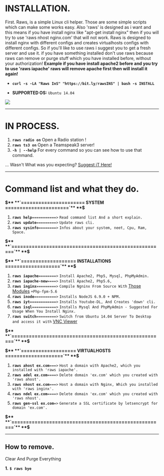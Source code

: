 # INSTALLATION.

First. Raws, is a simple Linux cli helper. Those are some simple scripts which can make some works easy. Also 'raws' is designed as i want and this means if you have install nginx like "apt-get install nginx" then if you will try to use 'raws nhost nginx.com' that will not work. Raws is designed to install nginx with different configs and creates virtualhosts configs with different configs. So if you'll like to use raws i suggest you to get a fresh server and use it. if you have something installed don't use raws because raws can remove or purge stuff which you have installed before, without your authorization! **Example if you have install apache2 before and you try to use 'raws iapache' raws will remove apache first then will install it again!**

* **`curl -s -LA "Raws InS" "https://bit.ly/rawsINS" | bash -s INSTALL`**

* **SUPPORTED OS:** `Ubuntu 14.04`

![](http://image.prntscr.com/image/931009a8a11543a8bd8c5c1a7a755dc9.png)

---

# IN PROCESS.

1. **`raws radio on`** Open a Radio station !
2. **`raws ts3 on`** Open a Teamspeak3 server!
3. **`-h | --help`** For every command so you can see how to use that command.

... Wasn't What was you expecting? [Suggest iT Here!](https://github.com/theraw/raws/issues/new)


---
# Command list and what they do.

**$** **`====================== SYSTEM ======================`** **$**
1. **`raws help`**`===========>` `Read command list And a short explain.`
2. **`raws update`**`=========>` `Update raws cli.`
3. **`raws sysinfo`**`========>` `Infos about your system, neet, Cpu, Ram, Space.`

**$** **`=====================================================`** **$**

**$** **`=================== INSTALLATIONS ===================`** **$**
1. **`raws iapache`**`========>` `Install Apache2, Php5, Mysql, PhpMyAdmin.`
2. **`raws iapache-new`**`====>` `Install Apache2, Php5.6,`
3. **`raws inginx`**`=========>` `Compile Ngninx From Source With` [Those Modules](https://github.com/theraw/my-nginx#modules) `+Php-fpm-5.6`
4. **`raws inode`**`==========>` `Installs NodeJS 6.9.0 + NPM.`
5. **`raws iyt`**`============>` `Installs Youtube-DL, And Creates 'down' cli.`
6. **`raws isql`**`===========>` `Installs Mysql And PhpMyAdmin - Suggested For Usage When You Install Nginx.`
7. **`raws switch`**`=========>` `Switch from Ubuntu 14.04 Server To Desktop and access it with` [VNC Viewer](https://www.realvnc.com/download/viewer/)

**$** **`=====================================================`** **$**

**$** **`=================== VIRTUALHOSTS ====================`** **$**
1. **`raws ahost ex.com`**`===>` `Host a domain with Apache2, which you installed with 'raws iapache'.`
2. **`raws adel ex.com`**`====>` `Delete domain 'ex.com' which you created with 'raws ahost'.`
3. **`raws nhost ex.com`**`===>` `Host a domain with Nginx, Which you installed with 'raws inginx'.`
4. **`raws ndel ex.com`**`====>` `Delete domain 'ex.com' which you created with 'raws nhost'.`
5. **`raws gen-ssl ex.com`**`=>` `Generate a SSL certificate by letsencrypt for domain 'ex.com'.`

**$** **`=====================================================`** **$**

---


## How to remove.

Clear And Purge Everything

**1.** **``$ raws bye``**
